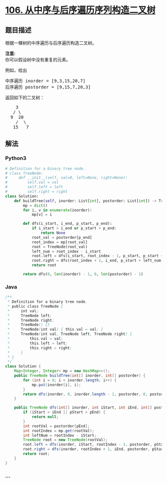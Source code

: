 # [106. 从中序与后序遍历序列构造二叉树](https://leetcode-cn.com/problems/construct-binary-tree-from-inorder-and-postorder-traversal)



## 题目描述

<!-- 这里写题目描述 -->

<p>根据一棵树的中序遍历与后序遍历构造二叉树。</p>

<p><strong>注意:</strong><br>
你可以假设树中没有重复的元素。</p>

<p>例如，给出</p>

<pre>中序遍历 inorder =&nbsp;[9,3,15,20,7]
后序遍历 postorder = [9,15,7,20,3]</pre>

<p>返回如下的二叉树：</p>

<pre>    3
   / \
  9  20
    /  \
   15   7
</pre>


## 解法

<!-- 这里可写通用的实现逻辑 -->

<!-- tabs:start -->

### **Python3**

<!-- 这里可写当前语言的特殊实现逻辑 -->

```python
# Definition for a binary tree node.
# class TreeNode:
#     def __init__(self, val=0, left=None, right=None):
#         self.val = val
#         self.left = left
#         self.right = right
class Solution:
    def buildTree(self, inorder: List[int], postorder: List[int]) -> TreeNode:
        mp = dict()
        for i, v in enumerate(inorder):
            mp[v] = i

        def dfs(i_start, i_end, p_start, p_end):
            if i_start > i_end or p_start > p_end:
                return None
            root_val = postorder[p_end]
            root_index = mp[root_val]
            root = TreeNode(root_val)
            left_num = root_index - i_start
            root.left = dfs(i_start, root_index - 1, p_start, p_start + left_num - 1)
            root.right = dfs(root_index + 1, i_end, p_start + left_num, p_end - 1)
            return root

        return dfs(0, len(inorder) - 1, 0, len(postorder) - 1)
```

### **Java**

<!-- 这里可写当前语言的特殊实现逻辑 -->

```java
/**
 * Definition for a binary tree node.
 * public class TreeNode {
 *     int val;
 *     TreeNode left;
 *     TreeNode right;
 *     TreeNode() {}
 *     TreeNode(int val) { this.val = val; }
 *     TreeNode(int val, TreeNode left, TreeNode right) {
 *         this.val = val;
 *         this.left = left;
 *         this.right = right;
 *     }
 * }
 */
class Solution {
    Map<Integer, Integer> mp = new HashMap<>();
    public TreeNode buildTree(int[] inorder, int[] postorder) {
        for (int i = 0; i < inorder.length; i++) {
            mp.put(inorder[i], i);
        }
        return dfs(inorder, 0, inorder.length - 1, postorder, 0, postorder.length - 1);
    }

    public TreeNode dfs(int[] inorder, int iStart, int iEnd, int[] postorder, int pStart, int pEnd) {
        if (iStart > iEnd || pStart > pEnd) {
            return null;
        }
        int rootVal = postorder[pEnd];
        int rootIndex = mp.get(rootVal);
        int leftNum = rootIndex - iStart;
        TreeNode root = new TreeNode(rootVal);
        root.left = dfs(inorder, iStart, rootIndex - 1, postorder, pStart, pStart + leftNum - 1);
        root.right = dfs(inorder, rootIndex + 1, iEnd, postorder, pStart + leftNum, pEnd - 1);
        return root;
    }
}
```

### **...**

```

```

<!-- tabs:end -->
